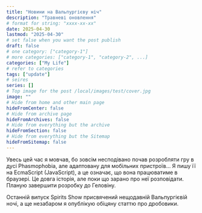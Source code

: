 ```yaml
---
title: "Новини на Вальпургієву ніч"
description: "Травневі оновлення"
# format for string: "xxxx-xx-xx"
date: 2025-04-30
lastmod: "2025-04-30"
# set false when you want the post publish
draft: false
# one category: ["category-1"]
# more categories: ["category-1", "category-2", ...]
categories: ["My Life"]
# refer to categories
tags: ["update"]
# seires
series: []
# Top image for the post /local/images/test/cover.jpg
image: ""
# Hide from home and other main page
hideFromCenter: false
# Hide from archive page
hideFromArchives: false
# Hide from everything but the archive
hideFromSection: false
# Hide from everything but the Sitemap
hideFromSitemap: false
---
```

Увесь цей час я мовчав, бо зовсім несподівано почав розробляти гру в дусі Phasmophobia, але адаптовану для мобільних пристроїв… Я пишу її на EcmaScript (JavaScript), а це означає, що вона працюватиме в браузері. Це довга історія, але поки що зарано про неї розповідати. Планую завершити розробку до Геловіну.

Останній випуск Spirits Show присвячений нещодавній Вальпургієвій ночі, а ще незабаром я опублікую обіцяну статтю про дробовики.